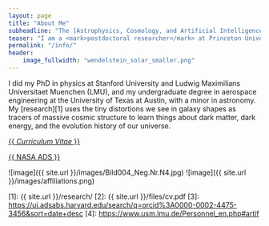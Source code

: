 ```yaml
---
layout: page
title: "About Me"
subheadline: "The [Astrophysics, Cosmology, and Artificial Intelligence (ACAI)][4] research group at Wendelstein observatory."
teaser: "I am a <mark>postdoctoral researcher</mark> at Princeton University, studying the <mark>large-scale structure of the universe<\mark> with imaging and spectroscopic surveys."
permalink: "/info/"
header:
    image_fullwidth: "wendelstein_solar_smaller.png"
---
```


I did my PhD in physics at Stanford University and Ludwig Maximilians Universitaet Muenchen (LMU), and my undergraduate degree in aerospace engineering at the University of Texas at Austin, with a minor in astronomy. My [research][1] uses the tiny distortions we see in galaxy shapes as tracers of massive cosmic structure to learn things about dark matter, dark energy, and the evolution history of our universe.

<a class="button left r15 large radius" href="{{[2]}}">{{ *Curriculum Vitae* }}</a>

<a class="button left r15 large radius" href="{{[3]}}">{{ NASA ADS }}</a>

![image]({{ site.url }}/images/Bild004_Neg.Nr.N4.jpg)
![image]({{ site.url }}/images/affiliations.png)

 [1]: {{ site.url }}/research/
 [2]: {{ site.url }}/files/cv.pdf
 [3]: https://ui.adsabs.harvard.edu/search/q=orcid%3A0000-0002-4475-3456&sort=date+desc
 [4]: https://www.usm.lmu.de/Personnel_en.php#artif
